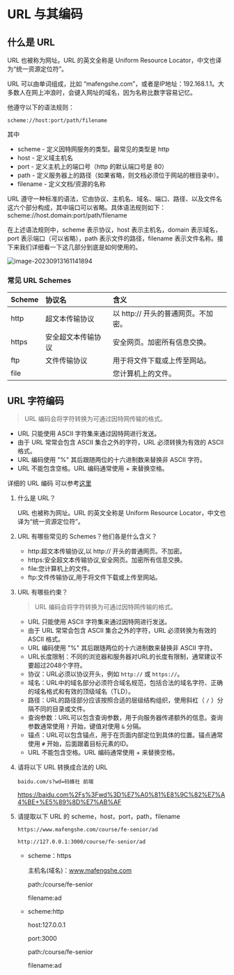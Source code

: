 # URL 与其编码

## 什么是 URL

URL 也被称为网址。URL 的英文全称是 Uniform Resource Locator，中文也译为“统一资源定位符”。

URL 可以由单词组成，比如 “mafengshe.com”，或者是IP地址：192.168.1.1。大多数人在网上冲浪时，会键入网址的域名，因为名称比数字容易记忆。

他遵守以下的语法规则：

```
scheme://host:port/path/filename
```

其中

- scheme - 定义因特网服务的类型。最常见的类型是 http
- host - 定义域主机名
- port - 定义主机上的端口号（http 的默认端口号是 80）
- path - 定义服务器上的路径（如果省略，则文档必须位于网站的根目录中）。
- filename - 定义文档/资源的名称

URL 遵守一种标准的语法，它由协议、主机名、域名、端口、路径、以及文件名这六个部分构成，其中端口可以省略。具体语法规则如下：
scheme://host.domain:port/path/filename

在上述语法规则中，scheme 表示协议，host 表示主机名，domain 表示域名，port 表示端口（可以省略），path 表示文件的路径，filename 表示文件名称。接下来我们详细看一下这几部分到底是如何使用的。

![image-20230913161141894](C:\Users\86153\AppData\Roaming\Typora\typora-user-images\image-20230913161141894.png)

### 常见 URL Schemes

| Scheme | 协议名             | 含义                                |
| :----- | :----------------- | :---------------------------------- |
| http   | 超文本传输协议     | 以 http:// 开头的普通网页。不加密。 |
| https  | 安全超文本传输协议 | 安全网页。加密所有信息交换。        |
| ftp    | 文件传输协议       | 用于将文件下载或上传至网站。        |
| file   |                    | 您计算机上的文件。                  |

## URL 字符编码

> URL 编码会将字符转换为可通过因特网传输的格式。

- URL 只能使用 ASCII 字符集来通过因特网进行发送。
- 由于 URL 常常会包含 ASCII 集合之外的字符，URL 必须转换为有效的 ASCII 格式。
- URL 编码使用 "%" 其后跟随两位的十六进制数来替换非 ASCII 字符。
- URL 不能包含空格。URL 编码通常使用 + 来替换空格。

详细的 URL 编码 可以参考[这里](http://www.w3school.com.cn/tags/html_ref_urlencode.html)





1. 什么是 URL？

   URL 也被称为网址。URL 的英文全称是 Uniform Resource Locator，中文也译为“统一资源定位符”。

2. URL 有哪些常见的 Schemes？他们各是什么含义？

   + http:超文本传输协议,以 http:// 开头的普通网页。不加密。
   + https:安全超文本传输协议,安全网页。加密所有信息交换。
   + file:您计算机上的文件。
   + ftp:文件传输协议,用于将文件下载或上传至网站。

3. URL 有哪些约束？

   > URL 编码会将字符转换为可通过因特网传输的格式。

   - URL 只能使用 ASCII 字符集来通过因特网进行发送。
   - 由于 URL 常常会包含 ASCII 集合之外的字符，URL 必须转换为有效的 ASCII 格式。
   - URL 编码使用 "%" 其后跟随两位的十六进制数来替换非 ASCII 字符。
   - URL长度限制：不同的浏览器和服务器对URL的长度有限制，通常建议不要超过2048个字符。
   - 协议：URL必须以协议开头，例如  `http://` 或  `https://`。
   - 域名：URL中的域名部分必须符合域名规范，包括合法的域名字符、正确的域名格式和有效的顶级域名（TLD）。 
   - 路径：URL的路径部分应该按照合适的层级结构组织，使用斜杠（ `/` ）分隔不同的目录或文件。 
   - 查询参数：URL可以包含查询参数，用于向服务器传递额外的信息。查询参数通常使用  `?`  开始，键值对使用  `&`  分隔。
   - 锚点：URL可以包含锚点，用于在页面内部定位到具体的位置。锚点通常使用  `#`  开始，后面跟着目标元素的ID。
   - URL 不能包含空格。URL 编码通常使用 + 来替换空格。

4. 请将以下 URL 转换成合法的 URL

   ```
   baidu.com/s?wd=码蜂社 前端
   ```

   https://baidu.com%2Fs%3Fwd%3D%E7%A0%81%E8%9C%82%E7%A4%BE+%E5%89%8D%E7%AB%AF

   

5. 请提取以下 URL 的 scheme，host，port，path，filename

   ```
   https://www.mafengshe.com/course/fe-senior/ad
   ```

   ```
   http://127.0.0.1:3000/course/fe-senior/ad
   ```

   + scheme：https

     主机名(域名)：www.mafengshe.com

     path:/course/fe-senior

     filename:ad

   + scheme:http

     host:127.0.0.1

     port:3000

     path:/course/fe-senior

     filename:ad

